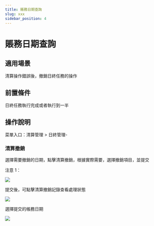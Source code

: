 ```yaml
---
title: 賬務日期查詢
slug: xxx
sidebar_position: 4
---
```



# 賬務日期查詢

## 適用場景

清算操作錯誤後，撤銷日終任務的操作

## 前置條件

日終任務執行完成或者執行到一半

## 操作說明

菜單入口：清算管理  &gt; 日終管理-

### 清算撤銷

選擇需要撤銷的日期，點擊清算撤銷，根據實際需要，選擇撤銷項目，並提交

注意 1：

<img src="/assets/BjLXbh6M5o3ykCxE1wEctFk0nJh.png" src-width="2928" src-height="1550" align="center"/>

提交後，可點擊清算撤銷記錄查看處理狀態

<img src="/assets/ZBcbbd5MCoPMNexSb8AcGtCLnqd.png" src-width="2924" src-height="1504" align="center"/>

選擇提交的帳務日期

<img src="/assets/QnbDbFMUCocbEKxjrcecS4OXnRf.png" src-width="2926" src-height="1538" align="center"/>

